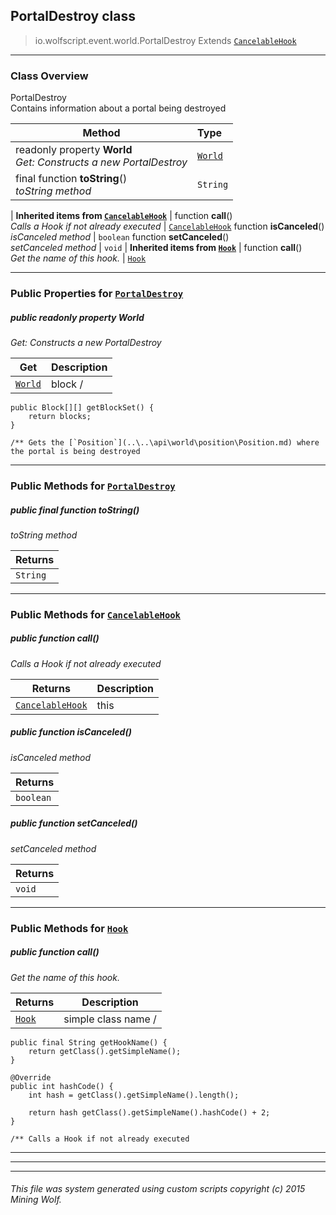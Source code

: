 ## PortalDestroy __class__

>io.wolfscript.event.world.PortalDestroy
>Extends [`CancelableHook`](..\..\hook\CancelableHook.md)

---

### Class Overview

PortalDestroy<br/> Contains information about a portal being destroyed

Method | Type   
--- | :--- 
 readonly property __World__ <br> _Get: Constructs a new PortalDestroy_ | [`World`](..\..\api\world\World.md)
final function __toString__() <br> _toString method_ | `String`
 |
__Inherited items from [`CancelableHook`](..\..\hook\CancelableHook.md)__ |
 function __call__() <br> _Calls a Hook if not already executed_ | [`CancelableHook`](..\..\hook\CancelableHook.md)
 function __isCanceled__() <br> _isCanceled method_ | `boolean`
 function __setCanceled__() <br> _setCanceled method_ | `void`
 |
__Inherited items from [`Hook`](..\..\hook\Hook.md)__ |
 function __call__() <br> _Get the name of this hook._ | [`Hook`](..\..\hook\Hook.md)







---


### Public Properties for [`PortalDestroy`](PortalDestroy.md)

##### <a id='world'></a>public  readonly property __World__

_Get: Constructs a new PortalDestroy_

Get | Description
--- | --- 
[`World`](..\..\api\world\World.md) | block /
    public Block[][] getBlockSet() {
        return blocks;
    }

    /** Gets the [`Position`](..\..\api\world\position\Position.md) where the portal is being destroyed



---

### Public Methods for [`PortalDestroy`](PortalDestroy.md)

##### <a id='tostring'></a>public final function __toString__()

_toString method_

Returns | 
--- | 
`String` |


---

### Public Methods for [`CancelableHook`](..\..\hook\CancelableHook.md)

##### <a id='call'></a>public  function __call__()

_Calls a Hook if not already executed_

Returns | Description
--- | --- 
[`CancelableHook`](..\..\hook\CancelableHook.md) | this


##### <a id='iscanceled'></a>public  function __isCanceled__()

_isCanceled method_

Returns | 
--- | 
`boolean` |


##### <a id='setcanceled'></a>public  function __setCanceled__()

_setCanceled method_

Returns | 
--- | 
`void` |


---

### Public Methods for [`Hook`](..\..\hook\Hook.md)

##### <a id='call'></a>public  function __call__()

_Get the name of this hook._

Returns | Description
--- | --- 
[`Hook`](..\..\hook\Hook.md) | simple class name /
    public final String getHookName() {
        return getClass().getSimpleName();
    }

    @Override
    public int hashCode() {
        int hash = getClass().getSimpleName().length();

        return hash getClass().getSimpleName().hashCode() + 2;
    }

    /** Calls a Hook if not already executed


---


---


---


###### This file was system generated using custom scripts copyright (c) 2015 Mining Wolf.
	

